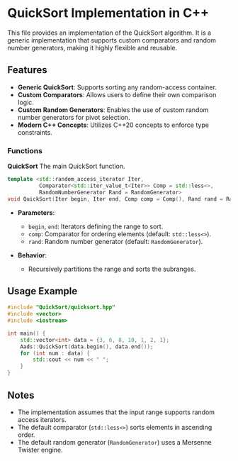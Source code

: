 # QuickSort Implementation in C++

This file provides an implementation of the QuickSort algorithm. It is a generic implementation that supports custom comparators and random number generators, making it highly flexible and reusable.

## Features

- **Generic QuickSort**: Supports sorting any random-access container.
- **Custom Comparators**: Allows users to define their own comparison logic.
- **Custom Random Generators**: Enables the use of custom random number generators for pivot selection.
- **Modern C++ Concepts**: Utilizes C++20 concepts to enforce type constraints.

### Functions

**QuickSort**
   The main QuickSort function.
   ```cpp
   template <std::random_access_iterator Iter,
             Comparator<std::iter_value_t<Iter>> Comp = std::less<>,
             RandomNumberGenerator Rand = RandomGenerator>
   void QuickSort(Iter begin, Iter end, Comp comp = Comp(), Rand rand = Rand());
   ```

   - **Parameters**:
     - `begin`, `end`: Iterators defining the range to sort.
     - `comp`: Comparator for ordering elements (default: `std::less<>`).
     - `rand`: Random number generator (default: `RandomGenerator`).

   - **Behavior**:
     - Recursively partitions the range and sorts the subranges.

## Usage Example

```cpp
#include "QuickSort/quicksort.hpp"
#include <vector>
#include <iostream>

int main() {
    std::vector<int> data = {3, 6, 8, 10, 1, 2, 1};
    Aads::QuickSort(data.begin(), data.end());
    for (int num : data) {
        std::cout << num << " ";
    }
}
```

## Notes

- The implementation assumes that the input range supports random access iterators.
- The default comparator (`std::less<>`) sorts elements in ascending order.
- The default random generator (`RandomGenerator`) uses a Mersenne Twister engine.
